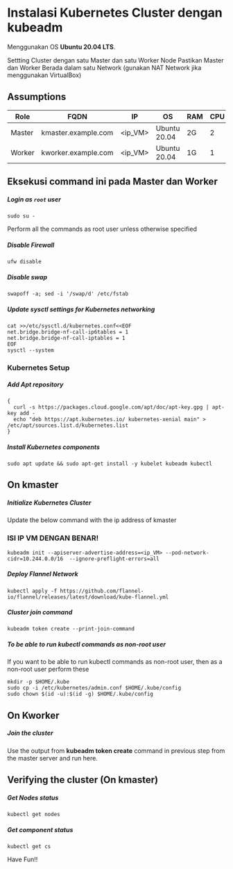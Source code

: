 # Instalasi Kubernetes Cluster dengan kubeadm
Menggunakan OS __Ubuntu 20.04 LTS__.

Settting Cluster dengan satu Master dan satu Worker Node
Pastikan Master dan Worker Berada dalam satu Network (gunakan NAT Network jika menggunakan VirtualBox)

## Assumptions
|Role|FQDN|IP|OS|RAM|CPU|
|----|----|----|----|----|----|
|Master|kmaster.example.com|<ip_VM>|Ubuntu 20.04|2G|2|
|Worker|kworker.example.com|<ip_VM>|Ubuntu 20.04|1G|1|

## Eksekusi command ini pada Master dan Worker
##### Login as `root` user
```
sudo su -
```
Perform all the commands as root user unless otherwise specified
##### Disable Firewall
```
ufw disable
```
##### Disable swap
```
swapoff -a; sed -i '/swap/d' /etc/fstab
```
##### Update sysctl settings for Kubernetes networking
```
cat >>/etc/sysctl.d/kubernetes.conf<<EOF
net.bridge.bridge-nf-call-ip6tables = 1
net.bridge.bridge-nf-call-iptables = 1
EOF
sysctl --system
```
### Kubernetes Setup
##### Add Apt repository
```
{
  curl -s https://packages.cloud.google.com/apt/doc/apt-key.gpg | apt-key add -
  echo "deb https://apt.kubernetes.io/ kubernetes-xenial main" > /etc/apt/sources.list.d/kubernetes.list
}
```
##### Install Kubernetes components
```
sudo apt update && sudo apt-get install -y kubelet kubeadm kubectl
```

## On kmaster
##### Initialize Kubernetes Cluster
Update the below command with the ip address of kmaster
### ISI IP VM DENGAN BENAR!
```
kubeadm init --apiserver-advertise-address=<ip_VM> --pod-network-cidr=10.244.0.0/16  --ignore-preflight-errors=all
```
##### Deploy Flannel Network 
```
kubectl apply -f https://github.com/flannel-io/flannel/releases/latest/download/kube-flannel.yml
```

##### Cluster join command
```
kubeadm token create --print-join-command
```

##### To be able to run kubectl commands as non-root user
If you want to be able to run kubectl commands as non-root user, then as a non-root user perform these
```
mkdir -p $HOME/.kube
sudo cp -i /etc/kubernetes/admin.conf $HOME/.kube/config
sudo chown $(id -u):$(id -g) $HOME/.kube/config
```

## On Kworker
##### Join the cluster
Use the output from __kubeadm token create__ command in previous step from the master server and run here.

## Verifying the cluster (On kmaster)
##### Get Nodes status
```
kubectl get nodes
```
##### Get component status
```
kubectl get cs
```

Have Fun!!
